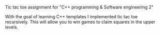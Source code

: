 Tic tac toe assignment for "C++ programming & Software engineering 2"

With the goal of learning C++ templates I implemented tic tac toe recursively. This will allow you to win games to claim squares in the upper levels.
